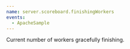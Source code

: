 ```yaml
---
name: server.scoreboard.finishingWorkers
events:
  - ApacheSample
---
```


Current number of workers gracefully finishing.